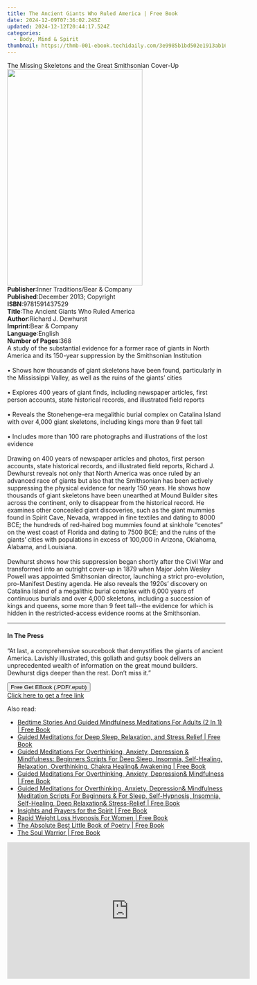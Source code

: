 ```yaml
---
title: The Ancient Giants Who Ruled America | Free Book
date: 2024-12-09T07:36:02.245Z
updated: 2024-12-12T20:44:17.524Z
categories:
  - Body, Mind & Spirit
thumbnail: https://thmb-001-ebook.techidaily.com/3e9985b1bd502e1913ab163046e5d9644a6be5476149e78f951977928181602f.jpg
---
```

<main id="book-container">
  <div class="flex flex-col">
    <div class="book-brief flex-1 py-6 px-4 sm:p-6 md:py-10 md:px-8">
      <!-- brief-->
      <div class="book-brief-main">
        The Missing Skeletons and the Great Smithsonian Cover-Up
      </div>
    </div>
    <div
      class="book-meta-info flex-1 grid gap-4 col-start-1 col-end-3 row-start-1 sm:mb-6 sm:grid-cols-4 lg:gap-6 lg:col-start-2 lg:row-end-6 lg:row-span-6 lg:mb-0"
    >
      <div
        class="book-meta-info-left place-content-center mt-4 p-4 text-sm leading-6 col-start-2 col-span-2 dark:text-slate-400"
      >
        <img
          class="w-full h-500 object-cover rounded-lg sm:h-255 sm:col-span-2 lg:col-span-full"
          src="https://img-001-ebook.techidaily.com/dd67031c687dab37ee61056f6477e3e55004650c8b529442c7747fd018bdedc6.jpg"
          alt=""
          width="312"
          height="500"
        />
      </div>
      <div
        class="book-meta-info-right mt-2 col-start-1 row-start-2 col-span-3 self-center"
      >
        <!-- meta data  -->
        <div class="flex flex-col px-4 md:px-8">
          <div class="flex-1">
            <strong>Publisher</strong>:<span class="px-2"
              >Inner Traditions/Bear &amp; Company</span
            >
          </div>
          <div class="flex-1">
            <strong>Published</strong>:<span class="px-2"
              >December 2013; Copyright</span
            >
          </div>
          <div class="flex-1">
            <strong>ISBN</strong>:<span class="px-2">9781591437529</span>
          </div>
          <div class="flex-1">
            <strong>Title</strong>:<span class="px-2"
              >The Ancient Giants Who Ruled America</span
            >
          </div>
          <div class="flex-1">
            <strong>Author</strong>:<span class="px-2"
              >Richard J. Dewhurst</span
            >
          </div>
          <div class="flex-1">
            <strong>Imprint</strong>:<span class="px-2"
              >Bear &amp; Company</span
            >
          </div>
          <div class="flex-1">
            <strong>Language</strong>:<span class="px-2">English</span>
          </div>
          <div class="flex-1">
            <strong>Number of Pages</strong>:<span class="px-2">368</span>
          </div>
        </div>
      </div>
    </div>
    <div class="book-description flex-1 py-6 px-4 sm:p-6 md:py-10 md:px-8">
      <div class="book-description-main">
        <div accordion-content="" id="description">
          A study of the substantial evidence for a former race of giants in
          North America and its 150-year suppression by the Smithsonian
          Institution <br />
          <br />• Shows how thousands of giant skeletons have been found,
          particularly in the Mississippi Valley, as well as the ruins of the
          giants’ cities <br />
          <br />• Explores 400 years of giant finds, including newspaper
          articles, first person accounts, state historical records, and
          illustrated field reports <br />
          <br />• Reveals the Stonehenge-era megalithic burial complex on
          Catalina Island with over 4,000 giant skeletons, including kings more
          than 9 feet tall <br />
          <br />• Includes more than 100 rare photographs and illustrations of
          the lost evidence <br />
          <br />Drawing on 400 years of newspaper articles and photos, first
          person accounts, state historical records, and illustrated field
          reports, Richard J. Dewhurst reveals not only that North America was
          once ruled by an advanced race of giants but also that the Smithsonian
          has been actively suppressing the physical evidence for nearly 150
          years. He shows how thousands of giant skeletons have been unearthed
          at Mound Builder sites across the continent, only to disappear from
          the historical record. He examines other concealed giant discoveries,
          such as the giant mummies found in Spirit Cave, Nevada, wrapped in
          fine textiles and dating to 8000 BCE; the hundreds of red-haired bog
          mummies found at sinkhole “cenotes” on the west coast of Florida and
          dating to 7500 BCE; and the ruins of the giants’ cities with
          populations in excess of 100,000 in Arizona, Oklahoma, Alabama, and
          Louisiana. <br />
          <br />Dewhurst shows how this suppression began shortly after the
          Civil War and transformed into an outright cover-up in 1879 when Major
          John Wesley Powell was appointed Smithsonian director, launching a
          strict pro-evolution, pro-Manifest Destiny agenda. He also reveals the
          1920s’ discovery on Catalina Island of a megalithic burial complex
          with 6,000 years of continuous burials and over 4,000 skeletons,
          including a succession of kings and queens, some more than 9 feet
          tall--the evidence for which is hidden in the restricted-access
          evidence rooms at the Smithsonian.
        </div>
        <div class="accordion-fader"></div>
      </div>
    </div>
    <div class="book-excerpts flex-1 py-6 px-4 sm:p-6 md:py-10 md:px-8">
      <!-- excerpts-->
      <div class="book-excerpts-main">
        <hr />
        <h4 class="placeholder placeholder-heading">
          <span>In The Press</span>
        </h4>
        <p>
          “At last, a comprehensive sourcebook that demystifies the giants of
          ancient America. Lavishly illustrated, this goliath and gutsy book
          delivers an unprecedented wealth of information on the great mound
          builders. Dewhurst digs deeper than the rest. Don’t miss it.”
        </p>
      </div>
    </div>
    <div
      class="book-about-author flex-1 py-6 px-4 sm:p-6 md:py-10 md:px-8"
    ></div>
    <div class="book-free-get flex-1 py-6 px-4 sm:p-6 md:py-10 md:px-8">
      <button
        id="btn-free-get"
        class="bg-blue-500 hover:bg-blue-700 text-white font-bold py-2 px-4 rounded"
      >
        Free Get EBook (.PDF/.epub)
      </button>
      <div id="countdown-display" class="px-2 text-lg mt-2"></div>
      <a
        id="free-link"
        class="hidden bg-blue-500 hover:bg-blue-700 text-white font-bold py-2 px-4 rounded"
        href="https://www.ebooks.com/en-us/book/95782510/the-ancient-giants-who-ruled-america/richard-j-dewhurst/"
        target="_blank"
        >Click here to get a free link</a
      >
    </div>
    <script>
      let countdownTime = 0;
      let countdownInterval = null;
      document
        .getElementById('btn-free-get')
        .addEventListener('click', startCountdown);
      function startCountdown() {
        countdownTime = new Date().getTime() + 60000 * 3;
        countdownInterval = setInterval(updateCountdown, 1000);
        document.getElementById('btn-free-get').disabled = true;
        document
          .getElementById('btn-free-get')
          .classList.add('bg-gray-500', 'cursor-not-allowed');
      }
      function updateCountdown() {
        let currentTime = new Date().getTime();
        let timeLeft = countdownTime - currentTime;
        let secondsLeft = Math.floor(timeLeft / 1000);
        document.getElementById('countdown-display').innerHTML =
          `Remaining time: ${secondsLeft} seconds.`;
        if (secondsLeft <= 0) {
          clearInterval(countdownInterval);
          document.getElementById('btn-free-get').classList.add('hidden');
          document.getElementById('free-link').classList.remove('hidden');
          document.getElementById('countdown-display').innerHTML = '';
        }
      }
    </script>
  </div>
</main>

<ins class="adsbygoogle"
      style="display:block"
      data-ad-client="ca-pub-7571918770474297"
      data-ad-slot="8358498916"
      data-ad-format="auto"
      data-full-width-responsive="true"></ins>
    

<span class="atpl-alsoreadstyle">Also read:</span>
<div><ul>
<li><a href="https://novels-ebooks.techidaily.com/210275267-9781989838419-bedtime-stories-and-guided-mindfulness-meditations-for-adults-2-in-1/"><u>Bedtime Stories And Guided Mindfulness Meditations For Adults (2 In 1) | Free Book</u></a></li>
<li><a href="https://novels-ebooks.techidaily.com/210275261-9781989838365-guided-meditations-for-deep-sleep-relaxation-and-stress-relief/"><u>Guided Meditations for Deep Sleep, Relaxation, and Stress Relief | Free Book</u></a></li>
<li><a href="https://novels-ebooks.techidaily.com/210275269-9781989838440-guided-meditations-for-overthinking-anxiety-depression-mindfulness-beginners-scripts-for-deep-sleep-insomnia-self-healing-relaxation-overthinking-chakra-healing/"><u>Guided Meditations For Overthinking, Anxiety, Depression & Mindfulness: Beginners Scripts For Deep Sleep, Insomnia, Self-Healing, Relaxation, Overthinking, Chakra Healing& Awakening | Free Book</u></a></li>
<li><a href="https://novels-ebooks.techidaily.com/210275264-9781989838426-guided-meditations-for-overthinking-anxiety-depression-mindfulness/"><u>Guided Meditations For Overthinking, Anxiety, Depression& Mindfulness | Free Book</u></a></li>
<li><a href="https://novels-ebooks.techidaily.com/210275258-9781989838273-guided-meditations-for-overthinking-anxiety-depression-mindfulness-meditation-scripts-for-beginners-for-sleep-self-hypnosis-insomnia-self-healing-deep-relaxatio/"><u>Guided Meditations for Overthinking, Anxiety, Depression& Mindfulness Meditation Scripts For Beginners & For Sleep, Self-Hypnosis, Insomnia, Self-Healing, Deep Relaxation& Stress-Relief | Free Book</u></a></li>
<li><a href="https://novels-ebooks.techidaily.com/210275626-9781098048105-insights-and-prayers-for-the-spirit/"><u>Insights and Prayers for the Spirit | Free Book</u></a></li>
<li><a href="https://novels-ebooks.techidaily.com/210275268-9781989838372-rapid-weight-loss-hypnosis-for-women/"><u>Rapid Weight Loss Hypnosis For Women | Free Book</u></a></li>
<li><a href="https://novels-ebooks.techidaily.com/210275640-9781098048921-the-absolute-best-little-book-of-poetry/"><u>The Absolute Best Little Book of Poetry | Free Book</u></a></li>
<li><a href="https://novels-ebooks.techidaily.com/210275982-9781922456564-the-soul-warrior/"><u>The Soul Warrior | Free Book</u></a></li>
</ul></div>

<!-- affiliate ads begin -->
<iframe width="560" height="315" src="https://www.youtube.com/embed/4YCkNXJjC3c?si=9Tn8KiqKGTZi1o7E" title="YouTube video player" frameborder="0" allow="accelerometer; autoplay; clipboard-write; encrypted-media; gyroscope; picture-in-picture; web-share" referrerpolicy="strict-origin-when-cross-origin" allowfullscreen></iframe>
<!-- affiliate ads end -->

